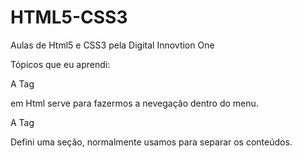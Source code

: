 # HTML5-CSS3
Aulas de Html5 e CSS3 pela Digital Innovtion One

Tópicos que eu aprendi:

A Tag <nav> em Html serve para fazermos a nevegação dentro do menu.

A Tag <section> Defini uma seção, normalmente usamos para separar os conteúdos.